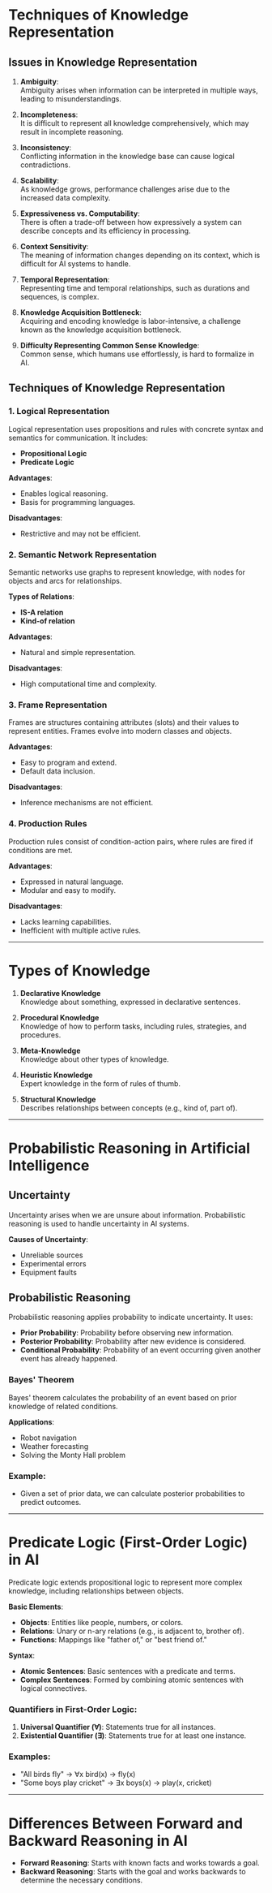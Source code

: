 # Techniques of Knowledge Representation

## Issues in Knowledge Representation
1. **Ambiguity**:  
   Ambiguity arises when information can be interpreted in multiple ways, leading to misunderstandings.
   
2. **Incompleteness**:  
   It is difficult to represent all knowledge comprehensively, which may result in incomplete reasoning.

3. **Inconsistency**:  
   Conflicting information in the knowledge base can cause logical contradictions.

4. **Scalability**:  
   As knowledge grows, performance challenges arise due to the increased data complexity.

5. **Expressiveness vs. Computability**:  
   There is often a trade-off between how expressively a system can describe concepts and its efficiency in processing.

6. **Context Sensitivity**:  
   The meaning of information changes depending on its context, which is difficult for AI systems to handle.

7. **Temporal Representation**:  
   Representing time and temporal relationships, such as durations and sequences, is complex.

8. **Knowledge Acquisition Bottleneck**:  
   Acquiring and encoding knowledge is labor-intensive, a challenge known as the knowledge acquisition bottleneck.

9. **Difficulty Representing Common Sense Knowledge**:  
   Common sense, which humans use effortlessly, is hard to formalize in AI.

## Techniques of Knowledge Representation

### 1. Logical Representation
Logical representation uses propositions and rules with concrete syntax and semantics for communication. It includes:

- **Propositional Logic**  
- **Predicate Logic**

**Advantages**:
- Enables logical reasoning.
- Basis for programming languages.

**Disadvantages**:
- Restrictive and may not be efficient.

### 2. Semantic Network Representation
Semantic networks use graphs to represent knowledge, with nodes for objects and arcs for relationships.

**Types of Relations**:
- **IS-A relation**
- **Kind-of relation**

**Advantages**:
- Natural and simple representation.

**Disadvantages**:
- High computational time and complexity.

### 3. Frame Representation
Frames are structures containing attributes (slots) and their values to represent entities. Frames evolve into modern classes and objects.

**Advantages**:
- Easy to program and extend.
- Default data inclusion.

**Disadvantages**:
- Inference mechanisms are not efficient.

### 4. Production Rules
Production rules consist of condition-action pairs, where rules are fired if conditions are met.

**Advantages**:
- Expressed in natural language.
- Modular and easy to modify.

**Disadvantages**:
- Lacks learning capabilities.
- Inefficient with multiple active rules.

---

# Types of Knowledge

1. **Declarative Knowledge**  
   Knowledge about something, expressed in declarative sentences.

2. **Procedural Knowledge**  
   Knowledge of how to perform tasks, including rules, strategies, and procedures.

3. **Meta-Knowledge**  
   Knowledge about other types of knowledge.

4. **Heuristic Knowledge**  
   Expert knowledge in the form of rules of thumb.

5. **Structural Knowledge**  
   Describes relationships between concepts (e.g., kind of, part of).

---

# Probabilistic Reasoning in Artificial Intelligence

## Uncertainty
Uncertainty arises when we are unsure about information. Probabilistic reasoning is used to handle uncertainty in AI systems.

**Causes of Uncertainty**:
- Unreliable sources
- Experimental errors
- Equipment faults

## Probabilistic Reasoning
Probabilistic reasoning applies probability to indicate uncertainty. It uses:

- **Prior Probability**: Probability before observing new information.
- **Posterior Probability**: Probability after new evidence is considered.
- **Conditional Probability**: Probability of an event occurring given another event has already happened.

### Bayes' Theorem
Bayes' theorem calculates the probability of an event based on prior knowledge of related conditions.

**Applications**:
- Robot navigation
- Weather forecasting
- Solving the Monty Hall problem

### Example:
- Given a set of prior data, we can calculate posterior probabilities to predict outcomes.

---

# Predicate Logic (First-Order Logic) in AI

Predicate logic extends propositional logic to represent more complex knowledge, including relationships between objects.

**Basic Elements**:
- **Objects**: Entities like people, numbers, or colors.
- **Relations**: Unary or n-ary relations (e.g., is adjacent to, brother of).
- **Functions**: Mappings like "father of," or "best friend of."

**Syntax**:  
- **Atomic Sentences**: Basic sentences with a predicate and terms.
- **Complex Sentences**: Formed by combining atomic sentences with logical connectives.

### Quantifiers in First-Order Logic:
1. **Universal Quantifier (∀)**: Statements true for all instances.
2. **Existential Quantifier (∃)**: Statements true for at least one instance.

### Examples:
- "All birds fly" → ∀x bird(x) → fly(x)
- "Some boys play cricket" → ∃x boys(x) → play(x, cricket)

---

# Differences Between Forward and Backward Reasoning in AI
- **Forward Reasoning**: Starts with known facts and works towards a goal.
- **Backward Reasoning**: Starts with the goal and works backwards to determine the necessary conditions.
